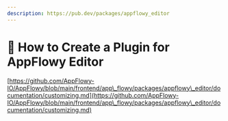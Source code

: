 ```yaml
---
description: https://pub.dev/packages/appflowy_editor
---
```


# 🧩 How to Create a Plugin for AppFlowy Editor

[https://github.com/AppFlowy-IO/AppFlowy/blob/main/frontend/app\_flowy/packages/appflowy\_editor/documentation/customizing.md](https://github.com/AppFlowy-IO/AppFlowy/blob/main/frontend/app\_flowy/packages/appflowy\_editor/documentation/customizing.md)
